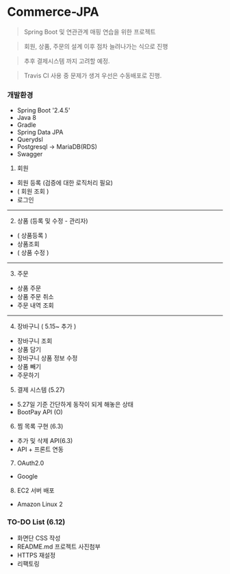 # Commerce-JPA

> Spring Boot 및 연관관계 매핑 연습을 위한 프로젝트

> 회원, 상품, 주문의 설계 이후 점차 늘려나가는 식으로 진행

> 추후 결제시스템 까지 고려할 예정.
 
> Travis CI 사용 중 문제가 생겨 우선은 수동배포로 진행.

### 개발환경
+ Spring Boot '2.4.5'
+ Java 8
+ Gradle
+ Spring Data JPA
+ Querydsl
+ Postgresql -> MariaDB(RDS)
+ Swagger

1. 회원 
  + 회원 등록 (검증에 대한 로직처리 필요)
  + ( 회원 조회 )
  + 로그인 

---
2. 상품 (등록 및 수정 - 관리자)
+ ( 상품등록 )
+ 상품조회
+ ( 상품 수정 )

---
3. 주문
+ 상품 주문
+ 상품 주문 취소
+ 주문 내역 조회

---
4. 장바구니 ( 5.15~ 추가 ) 
+ 장바구니 조회
+ 상품 담기
+ 장바구니 상품 정보 수정
+ 상품 빼기
+ 주문하기

5. 결제 시스템 (5.27)
+ 5.27일 기준 간단하게 동작이 되게 해놓은 상태
+ BootPay API (O)

6. 찜 목록 구현 (6.3)
+ 추가 및 삭제 API(6.3)
+ API + 프론트 연동

7. OAuth2.0 
+ Google 

8. EC2 서버 배포
+ Amazon Linux 2

### TO-DO List (6.12)
+ 화면단 CSS 작성
+ README.md 프로젝트 사진첨부
+ HTTPS 재설정
+ 리팩토링
